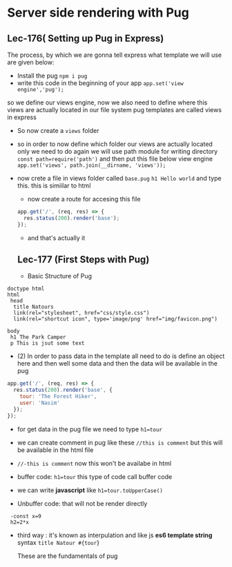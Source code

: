 # Server side rendering with Pug

## Lec-176( Setting up Pug in Express)

The process, by which we are gonna tell express what template we will use are given below:

- Install the pug `npm i pug`
- write this code in the beginning of your app `app.set('view engine','pug');`

so we define our views engine, now we also need to define where this views are actually located in our file system
pug templates are called views in express

- So now create a `views` folder

- so in order to now define which folder our views are actually located only we need to do again
  we will use path module for writing directory
  `const path=require('path')` and then put this file below view engine `app.set('views', path.join(__dirname, 'views'));`

- now crete a file in views folder called `base.pug`
  `h1 Hello world` and type this. this is simiilar to html

  - now create a route for accesing this file

  ```js
  app.get('/', (req, res) => {
    res.status(200).render('base');
  });
  ```

  - and that's actually it

  ## Lec-177 (First Steps with Pug)

  - Basic Structure of Pug

```pug
doctype html
html
 head
  title Natours
  link(rel="stylesheet", href="css/style.css")
  link(rel="shortcut icon", type='image/png' href="img/favicon.png")

body
 h1 The Park Camper
 p This is jsut some text
```

- (2) In order to pass data in the template all need to do is define an object here and then well some data and then
  the data will be available in the pug

```js
app.get('/', (req, res) => {
  res.status(200).render('base', {
    tour: 'The Forest Hiker',
    user: 'Nasim'
  });
});
```

- for get data in the pug file we need to type `h1=tour`
- we can create comment in pug like these `//this is comment` but this will be available in the html file

- `//-this is comment` now this won't be availabe in html

- buffer code: `h1=tour` this type of code call buffer code
- we can write **javascript** like `h1=tour.toUpperCase()`

- Unbuffer code: that will not be render directly

```pug
 -const x=9
 h2=2*x
```

- third way : it's known as interpulation and like js **es6 template string** syntax
  `title Natour #{tour`}

  These are the fundamentals of pug
